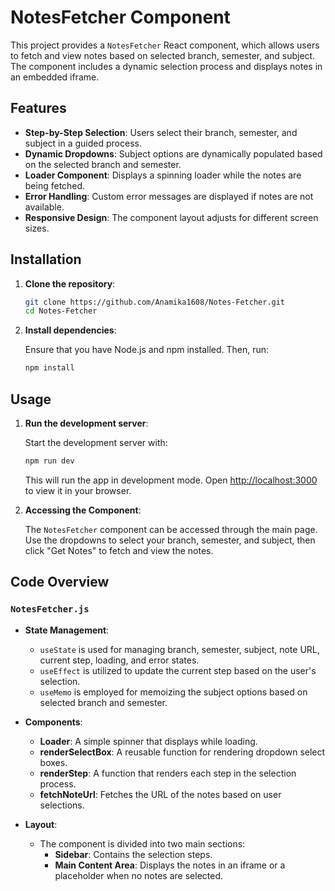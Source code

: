 # NotesFetcher Component

This project provides a `NotesFetcher` React component, which allows users to fetch and view notes based on selected branch, semester, and subject. The component includes a dynamic selection process and displays notes in an embedded iframe. 

## Features

- **Step-by-Step Selection**: Users select their branch, semester, and subject in a guided process.
- **Dynamic Dropdowns**: Subject options are dynamically populated based on the selected branch and semester.
- **Loader Component**: Displays a spinning loader while the notes are being fetched.
- **Error Handling**: Custom error messages are displayed if notes are not available.
- **Responsive Design**: The component layout adjusts for different screen sizes.

## Installation

1. **Clone the repository**:

   ```bash
   git clone https://github.com/Anamika1608/Notes-Fetcher.git
   cd Notes-Fetcher
   ```

2. **Install dependencies**:

   Ensure that you have Node.js and npm installed. Then, run:

   ```bash
   npm install
   ```

## Usage

1. **Run the development server**:

   Start the development server with:

   ```bash
   npm run dev
   ```

   This will run the app in development mode. Open [http://localhost:3000](http://localhost:3000) to view it in your browser.

2. **Accessing the Component**:

   The `NotesFetcher` component can be accessed through the main page. Use the dropdowns to select your branch, semester, and subject, then click "Get Notes" to fetch and view the notes.

## Code Overview

### `NotesFetcher.js`

- **State Management**: 
  - `useState` is used for managing branch, semester, subject, note URL, current step, loading, and error states.
  - `useEffect` is utilized to update the current step based on the user's selection.
  - `useMemo` is employed for memoizing the subject options based on selected branch and semester.

- **Components**:
  - **Loader**: A simple spinner that displays while loading.
  - **renderSelectBox**: A reusable function for rendering dropdown select boxes.
  - **renderStep**: A function that renders each step in the selection process.
  - **fetchNoteUrl**: Fetches the URL of the notes based on user selections.

- **Layout**:
  - The component is divided into two main sections:
    - **Sidebar**: Contains the selection steps.
    - **Main Content Area**: Displays the notes in an iframe or a placeholder when no notes are selected.

